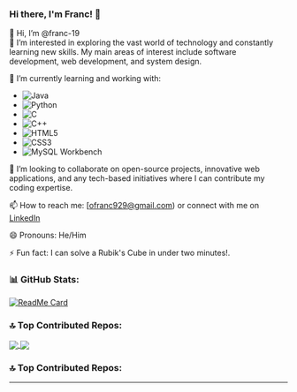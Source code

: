 
### Hi there, I'm Franc! 👋

👋 Hi, I’m @franc-19  
👀 I’m interested in exploring the vast world of technology and constantly learning new skills. My main areas of interest include software development, web development, and system design.

🌱 I’m currently learning and working with:
- ![Java](https://img.shields.io/badge/-Java-007396?style=flat-square&logo=java)
- ![Python](https://img.shields.io/badge/-Python-3776AB?style=flat-square&logo=python&logoColor=white)
- ![C](https://img.shields.io/badge/-C-A8B9CC?style=flat-square&logo=c&logoColor=white)
- ![C++](https://img.shields.io/badge/-C++-00599C?style=flat-square&logo=c%2B%2B&logoColor=white)
- ![HTML5](https://img.shields.io/badge/-HTML5-E34F26?style=flat-square&logo=html5&logoColor=white)
- ![CSS3](https://img.shields.io/badge/-CSS3-1572B6?style=flat-square&logo=css3)
- ![MySQL Workbench](https://img.shields.io/badge/-MySQL%20Workbench-4479A1?style=flat-square&logo=mysql&logoColor=white)

💞️ I’m looking to collaborate on open-source projects, innovative web applications, and any tech-based initiatives where I can contribute my coding expertise.

📫 How to reach me: [ofranc929@gmail.com) or connect with me on [LinkedIn](https://www.linkedin.com/in/franc-otieno-673736219/)

😄 Pronouns: He/Him

⚡ Fun fact: I can solve a Rubik's Cube in under two minutes!.



### 📊 GitHub Stats:
[![ReadMe Card](https://github-readme-stats.vercel.app/api/pin/?username=franc-19&repo=example-repo&theme=dark)](https://github.com/franc-19/example-repo)

### 🔝 Top Contributed Repos:
<a href="https://github.com/franc-19/repo-1">
  <img align="center" src="https://github-readme-stats.vercel.app/api/pin/?username=franc-19&repo=repo-1&theme=dark" />
</a>
<a href="https://github.com/franc-19/repo-2">
  <img align="center" src="https://github-readme-stats.vercel.app/api/pin/?username=franc-19&repo=repo-2&theme=dark" />
</a>

### 🔝 Top Contributed Repos:

---

<!---
franc-19/franc-19 is a ✨ special ✨ repository because its `README.md` (this file) appears on your GitHub profile.
You can click the Preview link to take a look at your changes.
--->
